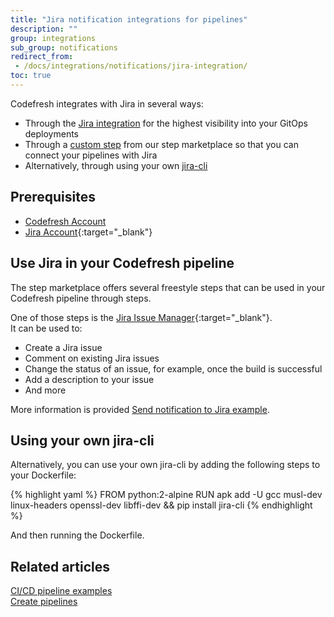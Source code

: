 ```yaml
---
title: "Jira notification integrations for pipelines"
description: ""
group: integrations
sub_group: notifications
redirect_from:
 - /docs/integrations/notifications/jira-integration/
toc: true
---
```

Codefresh integrates with Jira in several ways:
* Through the [Jira integration]({{site.baseurl}}/docs/integrations/jira/) for the highest visibility into your GitOps deployments
* Through a [custom step](#use-jira-in-your-codefresh-pipeline) from our step marketplace so that you can connect your pipelines with Jira
* Alternatively, through using your own [jira-cli](#using-your-own-jira-cli)


## Prerequisites
* [Codefresh Account]({{site.baseurl}}/docs/administration/account-user-management/create-codefresh-account/)
* [Jira Account](https://www.atlassian.com/software/jira){:target="\_blank"}

## Use Jira in your Codefresh pipeline

The step marketplace offers several freestyle steps that can be used in your Codefresh pipeline through steps.

One of those steps is the [Jira Issue Manager](https://codefresh.io/steps/step/jira-issue-manager){:target="\_blank"}.  
It can be used to:
* Create a Jira issue
* Comment on existing Jira issues
* Change the status of an issue, for example, once the build is successful
* Add a description to your issue
* And more

More information is provided [Send notification to Jira example]({{site.baseurl}}/docs/example-catalog/ci-examples/sending-the-notification-to-jira/).

## Using your own jira-cli

Alternatively, you can use your own jira-cli by adding the following steps to your Dockerfile:

{% highlight yaml %}
FROM python:2-alpine
RUN apk add -U gcc musl-dev linux-headers openssl-dev libffi-dev && pip install jira-cli
{% endhighlight %}

And then running the Dockerfile.

## Related articles
[CI/CD pipeline examples]({{site.baseurl}}/docs/example-catalog/examples/)  
[Create pipelines]({{site.baseurl}}/docs/pipelines/pipelines/)  